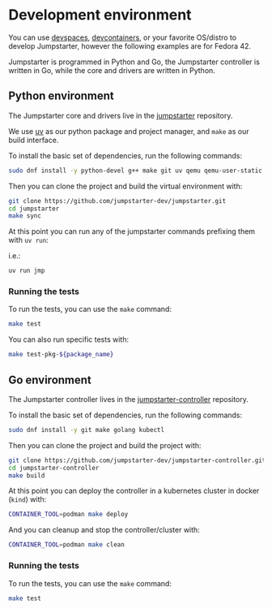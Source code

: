 # Development environment

You can use [devspaces](https://github.com/jumpstarter-dev/jumpstarter/blob/main/.devfile.yaml),
[devcontainers](https://github.com/jumpstarter-dev/jumpstarter/tree/main/.devcontainer), or your favorite OS/distro to develop Jumpstarter,
however the following examples are for Fedora 42.

Jumpstarter is programmed in Python and Go, the Jumpstarter controller is written in Go, while the core and drivers are written in Python.

## Python environment

The Jumpstarter core and drivers live in the [jumpstarter](https://github.com/jumpstarter-dev/jumpstarter) repository.

We use [uv](https://docs.astral.sh/uv/) as our python package and project manager,
and `make` as our build interface.

To install the basic set of dependencies, run the following commands:
```bash
sudo dnf install -y python-devel g++ make git uv qemu qemu-user-static
```

Then you can clone the project and build the virtual environment with:
```bash
git clone https://github.com/jumpstarter-dev/jumpstarter.git
cd jumpstarter
make sync
```

At this point you can run any of the jumpstarter commands prefixing them with `uv run`:

i.e.:
```bash
uv run jmp
```

### Running the tests
To run the tests, you can use the `make` command:
```bash
make test
```

You can also run specific tests with:
```bash
make test-pkg-${package_name}
```

## Go environment

The Jumpstarter controller lives in the
[jumpstarter-controller](https://github.com/jumpstarter-dev/jumpstarter-controller)
repository.

To install the basic set of dependencies, run the following commands:
```bash
sudo dnf install -y git make golang kubectl
```

Then you can clone the project and build the project with:
```bash
git clone https://github.com/jumpstarter-dev/jumpstarter-controller.git
cd jumpstarter-controller
make build
```

At this point you can deploy the controller in a kubernetes cluster in docker (`kind`) with:
```bash
CONTAINER_TOOL=podman make deploy
```

And you can cleanup and stop the controller/cluster with:
```bash
CONTAINER_TOOL=podman make clean
```

### Running the tests
To run the tests, you can use the `make` command:
```bash
make test
```